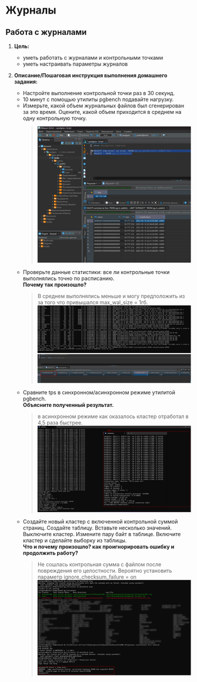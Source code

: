 # Журналы
## Работа с журналами
1. <b>Цель:</b>
    * уметь работать с журналами и контрольными точками
    * уметь настраивать параметры журналов

1. <b>Описание/Пошаговая инструкция выполнения домашнего задания:</b></br>
    * Настройте выполнение контрольной точки раз в 30 секунд.
    * 10 минут c помощью утилиты pgbench подавайте нагрузку.
    * Измерьте, какой объем журнальных файлов был сгенерирован за это время. Оцените, какой объем приходится в среднем на одну контрольную точку.
      > ![1](https://github.com/prowokatorkraft/Otus_PostgreSQL/blob/main/Lesson_10_Wall/2023-05-16_22h54_55.png)</br>
    * Проверьте данные статистики: все ли контрольные точки выполнялись точно по расписанию. </br>
      <b>Почему так произошло?</b>
      > В среднем выполнялись меньше и могу предположить из за того что привышался max_wal_size = 1гб.</br>
      > ![2](https://github.com/prowokatorkraft/Otus_PostgreSQL/blob/main/Lesson_10_Wall/2023-05-16_23h34_18.png)</br>
      > ![3](https://github.com/prowokatorkraft/Otus_PostgreSQL/blob/main/Lesson_10_Wall/2023-05-16_23h42_25.png)</br>
    * Сравните tps в синхронном/асинхронном режиме утилитой pgbench. </br>
      <b>Объясните полученный результат.</b>
      > в асинхронном режиме как оказалось кластер отработал в 4,5 раза быстрее.</br>
      > ![3](https://github.com/prowokatorkraft/Otus_PostgreSQL/blob/main/Lesson_10_Wall/2023-05-16_22h43_02.png)</br>
    * Создайте новый кластер с включенной контрольной суммой страниц. Создайте таблицу. Вставьте несколько значений. Выключите кластер. Измените пару байт в таблице. Включите кластер и сделайте выборку из таблицы. </br>
      <b>Что и почему произошло? как проигнорировать ошибку и продолжить работу?</b>
      > Не сошлась контрольная сумма с файлом после повреждения его целостности. Вероятно установить параметр ignore_checksum_failure = on</br>
      > ![3](https://github.com/prowokatorkraft/Otus_PostgreSQL/blob/main/Lesson_10_Wall/2023-05-17_23h21_01.png)